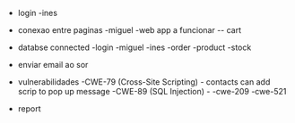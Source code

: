- login -ines
- conexao entre paginas -miguel
-web app a funcionar 
-- cart 
- databse connected 
    -login -miguel 
    -ines
        -order 
        -product
            -stock
- enviar email ao sor 
- vulnerabilidades
    -CWE-79 (Cross-Site Scripting) - contacts can add scrip to pop up message 
    -CWE-89 (SQL Injection) - 
    -cwe-209
    -cwe-521

- report 
